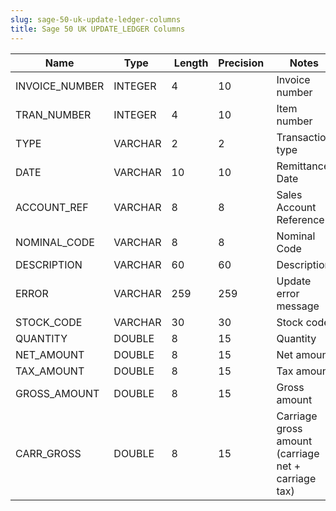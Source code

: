 ```yaml
---
slug: sage-50-uk-update-ledger-columns
title: Sage 50 UK UPDATE_LEDGER Columns
---
```

| Name | Type  |  Length | Precision  |  Notes  | Example |
| --- | --- | --- | --- | --- | --- |
| INVOICE_NUMBER | INTEGER | 4 | 10 | Invoice number |  |
| TRAN_NUMBER | INTEGER | 4 | 10 | Item number |  |
| TYPE | VARCHAR | 2 | 2 | Transaction type |  |
| DATE | VARCHAR | 10 | 10 | Remittance Date |  |
| ACCOUNT_REF | VARCHAR | 8 | 8 | Sales Account Reference |  |
| NOMINAL_CODE | VARCHAR | 8 | 8 | Nominal Code |  |
| DESCRIPTION | VARCHAR | 60 | 60 | Description |  |
| ERROR | VARCHAR | 259 | 259 | Update error message |  |
| STOCK_CODE | VARCHAR | 30 | 30 | Stock code |  |
| QUANTITY | DOUBLE | 8 | 15 | Quantity |  |
| NET_AMOUNT | DOUBLE | 8 | 15 | Net amount |  |
| TAX_AMOUNT | DOUBLE | 8 | 15 | Tax amount |  |
| GROSS_AMOUNT | DOUBLE | 8 | 15 | Gross amount |  |
| CARR_GROSS | DOUBLE | 8 | 15 | Carriage gross amount (carriage net + carriage tax) |  |
